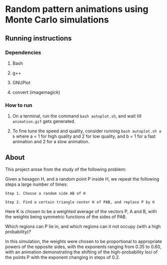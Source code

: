 # Random pattern animations using Monte Carlo simulations

## Running instructions

### Dependencies

1. Bash

2. g++

3. GNUPlot

4. convert (imagemagick)

### How to run

1. On a terminal, run the command `bash autoplot.sh`, and wait till `animation.gif` gets generated.

2. To fine tune the speed and quality, consider running `bash autoplot.sh a b` where a = 1 for high quality and 2 for low quality, and b = 1 for a fast animation and 2 for a slow animation.

## About

This project arose from the study of the following problem:

Given a hexagon H, and a random point P inside H, we repeat the following steps a large number of times:
    
    Step 1. Choose a random side AB of H

    Step 2. Find a certain triangle center K of PAB, and replace P by K

Here K is chosen to be a weighted average of the vectors P, A and B, with the weights being symmetric functions of the sides of PAB.

Which regions can P lie in, and which regions can it not occupy (with a high probability)?

In this simulation, the weights were chosen to be proportional to appropriate powers of the opposite sides, with the exponents ranging from 0.35 to 0.60, with an animation demonstrating the shifting of the high-probability loci of the points P with the exponent changing in steps of 0.2.
